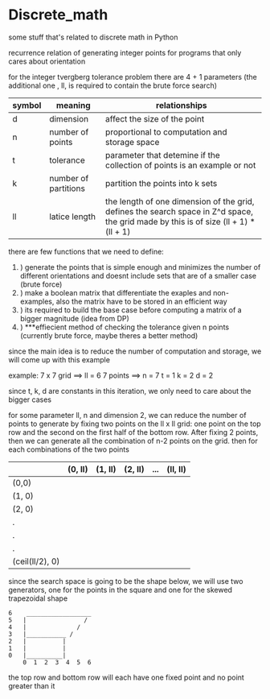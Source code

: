 # Discrete_math
 some stuff that's related to discrete math in Python



recurrence relation of generating integer points for programs that only cares about orientation

for the integer tvergberg tolerance problem there are 4 + 1 parameters (the additional one , ll, is required to contain the brute force search)

| symbol | meaning | relationships |
|--|--|--|
| d | dimension | affect the size of the point |
| n | number of points | proportional to computation and storage space |
| t | tolerance | parameter that detemine if the collection of points is an example or not |
| k | number of partitions | partition the points into k sets |
| ll | latice length | the length of one dimension of the grid, defines the search space in Z^d space, the grid made by this is of size (ll + 1) * (ll + 1)| 


there are few functions that we need to define:
1. ) generate the points that is simple enough and minimizes the number of different orientations and doesnt include sets that are of a smaller case (brute force)
2. ) make a boolean matrix that differentiate the exaples and non-examples, also the matrix have to be stored in an efficient way
3. ) its required to build the base case before computing a matrix of a bigger magnitude (idea from DP)
4. ) ***effiecient method of checking the tolerance given n points (currently brute force, maybe theres a better method)

since the main idea is to reduce the number of computation and storage, we will come up with this example

example:
7 x 7 grid ==> ll = 6
7 points ==> n = 7
t = 1
k = 2
d = 2

since t, k, d are constants in this iteration, we only need to care about the bigger cases

for some parameter ll, n and dimension 2, we can reduce the number of points to generate by fixing two points on the ll x ll grid: one point on the top row and the second on the first half of the bottom row.  After fixing 2 points, then we can generate all the combination of n-2 points on the grid.  then for each combinations of the two points

|    | (0, ll) | (1, ll) | (2, ll) | ... | (ll, ll)|
|----|---------|---------|---------|-----|---------|
| (0,0) |  |  |  |  |  |
| (1, 0)|  |  |  |  |  |
| (2, 0)|  |  |  |  |  |
|   .   |  |  |  |  |  |
|   .   |  |  |  |  |  |
|   .   |  |  |  |  |  |
|(ceil(ll/2), 0)|  |  |  |  |  |

since the search space is going to be the shape below, we will use two generators,
 one for the points in the square and one for the skewed trapezoidal shape
    
    6    __________________
    5   |                /
    4   |              /    
    3   |___________ /       
    2   |          |
    1   |          |
    0   |__________|
        0  1  2  3  4  5  6
    
the top row and bottom row will each have one fixed point and no point greater than it 

